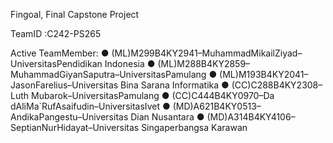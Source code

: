 Fingoal, Final Capstone Project

TeamID :C242-PS265
 
 Active TeamMember:
 ● (ML)M299B4KY2941–MuhammadMikailZiyad–UniversitasPendidikan Indonesia
 ● (ML)M288B4KY2859–MuhammadGiyanSaputra–UniversitasPamulang
 ● (ML)M193B4KY2041–JasonFarelius–Universitas Bina Sarana Informatika
 ● (CC)C288B4KY2308–Luth Mubarok–UniversitasPamulang
 ● (CC)C444B4KY0970–Da dAliMa`RufAsaifudin–UniversitasIvet
 ● (MD)A621B4KY0513–AndikaPangestu–Universitas Dian Nusantara
 ● (MD)A314B4KY4106–SeptianNurHidayat–Universitas Singaperbangsa Karawan
